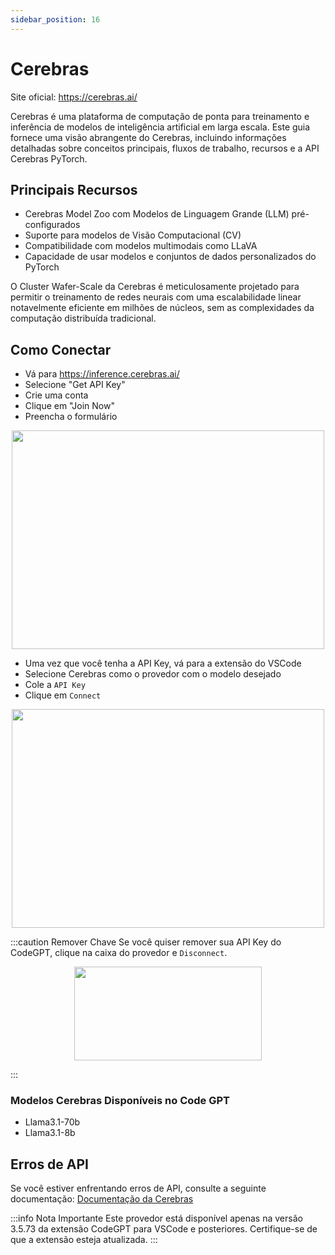 ```yaml
---
sidebar_position: 16
---
```


# Cerebras

Site oficial: https://cerebras.ai/

Cerebras é uma plataforma de computação de ponta para treinamento e inferência de modelos de inteligência artificial em larga escala. Este guia fornece uma visão abrangente do Cerebras, incluindo informações detalhadas sobre conceitos principais, fluxos de trabalho, recursos e a API Cerebras PyTorch.

## Principais Recursos

- Cerebras Model Zoo com Modelos de Linguagem Grande (LLM) pré-configurados
- Suporte para modelos de Visão Computacional (CV)
- Compatibilidade com modelos multimodais como LLaVA
- Capacidade de usar modelos e conjuntos de dados personalizados do PyTorch

O Cluster Wafer-Scale da Cerebras é meticulosamente projetado para permitir o treinamento de redes neurais com uma escalabilidade linear notavelmente eficiente em milhões de núcleos, sem as complexidades da computação distribuída tradicional.

## Como Conectar

- Vá para https://inference.cerebras.ai/
- Selecione "Get API Key"
- Crie uma conta
- Clique em "Join Now"
- Preencha o formulário

<p align="center">
      <img width="500" height="350" src="https://github.com/user-attachments/assets/78cb13e7-eb4f-4883-ae70-cee010c3d5a0" />
</p>

- Uma vez que você tenha a API Key, vá para a extensão do VSCode
- Selecione Cerebras como o provedor com o modelo desejado
- Cole a `API Key`
- Clique em `Connect`

<p align="center">
      <img width="500" height="350" src="https://github.com/user-attachments/assets/1593cb8a-7727-459a-8b9b-526af4d0a06c" />
</p>

:::caution Remover Chave
Se você quiser remover sua API Key do CodeGPT, clique na caixa do provedor e `Disconnect`.

<p align="center">
      <img width="300" height="150" src="https://github.com/user-attachments/assets/eb8a35bf-ba6d-4113-b3b5-af4f8e6bedb5" />
</p>

:::

### Modelos Cerebras Disponíveis no Code GPT

- Llama3.1-70b
- Llama3.1-8b

## Erros de API

Se você estiver enfrentando erros de API, consulte a seguinte documentação: [Documentação da Cerebras](https://docs.cerebras.ai/)

:::info Nota Importante
Este provedor está disponível apenas na versão 3.5.73 da extensão CodeGPT para VSCode e posteriores. Certifique-se de que a extensão esteja atualizada.
:::
